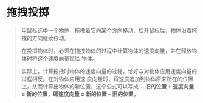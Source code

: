 # 拖拽投掷

> 用鼠标选中一个物体，拖拽着它向某个方向移动，松开鼠标后，物体沿着拖拽的方向继续移动。
>
> 在投掷物体时，必须在拖拽物体的过程中计算物体的速度向量，并在释放物体时将这个速度向量赋给
> 物体。
>
> 实际上，计算拖拽时物体的速度向量的过程，恰好与对物体应用速度向量的过程相反。在对物体应用速
> 度向量时，将速度追加到物体原来所在的位置上，从而计算出物体的新位置，这个公式可以写成：
> **旧的位置 + 速度向量 = 新的位置，即速度向量 = 新的位置 – 旧的位置。**
